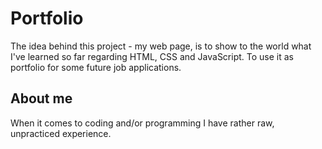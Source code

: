 # Portfolio

The idea behind this project - my web page, is to show to the world what I've learned so far regarding HTML, CSS and JavaScript. To use it as portfolio for some future job applications.

## About me

When it comes to coding and/or programming I have rather raw, unpracticed experience.

